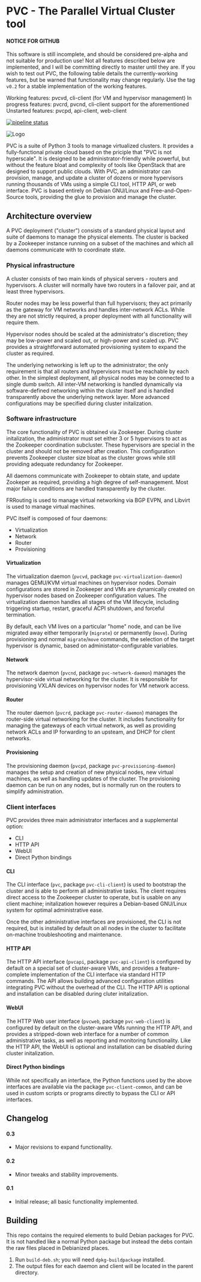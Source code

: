 # PVC - The Parallel Virtual Cluster tool

#### NOTICE FOR GITHUB

This software is still incomplete, and should be considered pre-alpha and not suitable for production use! Not all features described below are implemented, and I will be committing directly to master until they are. If you wish to test out PVC, the following table details the currently-working features, but be warned that functionality may change regularly. Use the tag `v0.2` for a stable implementation of the working features.

Working features: pvcvd, cli-client (for VM and hypervisor management)
In progress features: pvcrd, pvcnd, cli-client support for the aforementioned
Unstarted features: pvcpd, api-client, web-client

[![pipeline status](https://git.bonifacelabs.ca/bonifacelabs/pvc/badges/master/pipeline.svg)](https://git.bonifacelabs.ca/bonifacelabs/pvc/commits/master)

![Logo](https://git.bonifacelabs.ca/uploads/-/system/project/avatar/135/pvc_logo.png)

PVC is a suite of Python 3 tools to manage virtualized clusters. It provides a fully-functional private cloud based on the priciple that "PVC is not hyperscale". It is designed to be administrator-friendly while powerful, but without the feature bloat and complexity of tools like OpenStack that are designed to support public clouds. With PVC, an administrator can provision, manage, and update a cluster of dozens or more hypervisors running thousands of VMs using a simple CLI tool, HTTP API, or web interface. PVC is based entirely on Debian GNU/Linux and Free-and-Open-Source tools, providing the glue to provision and manage the cluster.

## Architecture overview

A PVC deployment ("cluster") consists of a standard physical layout and suite of daemons to manage the physical elements. The cluster is backed by a Zookeeper instance running on a subset of the machines and which all daemons communicate with to coordinate state.

### Physical infrastructure

A cluster consists of two main kinds of physical servers - routers and hypervisors. A cluster will normally have two routers in a failover pair, and at least three hypervisors.

Router nodes may be less powerful than full hypervisors; they act primarily as the gateway for VM networks and handles inter-network ACLs. While they are not strictly required, a proper deployment with all functionality will require them.

Hypervisor nodes should be scaled at the administrator's discretion; they may be low-power and scaled out, or high-power and scaled up. PVC provides a straightforward automated provisioning system to expand the cluster as required.

The underlying networking is left up to the administrator; the only requirement is that all routers and hypervisors must be reachable by each other. In the simplest deployment, all physical nodes may be connected to a single dumb switch. All inter-VM networking is handled dynamically via software-defined networking within the cluster itself and is handled transparently above the underlying network layer. More advanced configurations may be specified during cluster initalization.

### Software infrastructure

The core functionality of PVC is obtained via Zookeeper. During cluster initalization, the administrator must set either 3 or 5 hypervisors to act as the Zookeeper coordination subcluster. These hypervisors are special in the cluster and should not be removed after creation. This configuration prevents Zookeeper cluster size bloat as the cluster grows while still providing adequate redundancy for Zookeeper.

All daemons communicate with Zookeeper to obtain state, and update Zookeper as required, providing a high degree of self-management. Most major failure conditions are handled transparently by the cluster.

FRRouting is used to manage virtual networking via BGP EVPN, and Libvirt is used to manage virtual machines.

PVC itself is composed of four daemons:

* Virtualization
* Network
* Router
* Provisioning

#### Virtualization

The virtualization daemon (`pvcvd`, package `pvc-virtualization-daemon`) manages QEMU/KVM virtual machines on hypervisor nodes. Domain configurations are stored in Zookeeper and VMs are dynamically created on hypervisor nodes based on Zookeeper configuration values. The virtualization daemon handles all stages of the VM lifecycle, including triggering startup, restart, graceful ACPI shutdown, and forceful termination.

By default, each VM lives on a particular "home" node, and can be live migrated away either temporarily (`migrate`) or permanently (`move`). During provisioning and normal `migrate`/`move` commands, the selection of the target hypervisor is dynamic, based on administator-configurable variables.

#### Network

The network daemon (`pvcnd`, package `pvc-network-daemon`) manages the hypervisor-side virtual networking for the cluster. It is responsible for provisioning VXLAN devices on hypervisor nodes for VM network access.

#### Router

The router daemon (`pvcrd`, package `pvc-router-daemon`) manages the router-side virtual networking for the cluster. It includes functionality for managing the gateways of each virtual network, as well as providing network ACLs and IP forwarding to an upsteam, and DHCP for client networks.

#### Provisioning

The provisioning daemon (`pvcpd`, package `pvc-provisioning-daemon`) manages the setup and creation of new physical nodes, new virtual machines, as well as handling updates of the cluster. The provisioning daemon can be run on any nodes, but is normally run on the routers to simplify administration.


### Client interfaces

PVC provides three main administrator interfaces and a supplemental option:

* CLI
* HTTP API
* WebUI
* Direct Python bindings

#### CLI

The CLI interface (`pvc`, package `pvc-cli-client`) is used to bootstrap the cluster and is able to perform all administrative tasks. The client requires direct access to the Zookeeper cluster to operate, but is usable on any client machine; initalization however requires a Debian-based GNU/Linux system for optimal administrative ease.

Once the other administrative interfaces are provisioned, the CLI is not required, but is installed by default on all nodes in the cluster to facilitate on-machine troubleshooting and maintenance.

#### HTTP API

The HTTP API interface (`pvcapi`, package `pvc-api-client`) is configured by default on a special set of cluster-aware VMs, and provides a feature-complete implementation of the CLI interface via standard HTTP commands. The API allows building advanced configuration utilities integrating PVC without the overhead of the CLI. The HTTP API is optional and installation can be disabled during cluter initalization.

#### WebUI

The HTTP Web user interface (`pvcweb`, package `pvc-web-client`) is configured by default on the cluster-aware VMs running the HTTP API, and provides a stripped-down web interface for a number of common administrative tasks, as well as reporting and monitoring functionality. Like the HTTP API, the WebUI is optional and installation can be disabled during cluster initalization.

#### Direct Python bindings

While not specifically an interface, the Python functions used by the above interfaces are available via the package `pvc-client-common`, and can be used in custom scripts or programs directly to bypass the CLI or API interfaces.

## Changelog

#### 0.3

* Major revisions to expand functionality.

#### 0.2

* Minor tweaks and stability improvements.

#### 0.1

* Initial release; all basic functionality implemented.

## Building

This repo contains the required elements to build Debian packages for PVC. It is not handled like a normal Python package but instead the debs contain the raw files placed in Debianized places.

1. Run `build-deb.sh`; you will need `dpkg-buildpackage` installed.
2. The output files for each daemon and client will be located in the parent directory.
